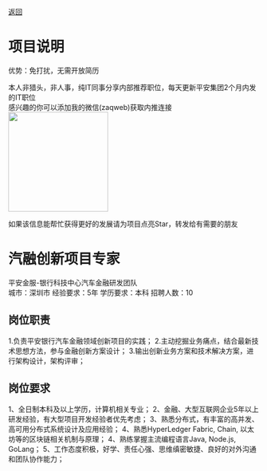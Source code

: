 [返回](../)

# 项目说明

优势：免打扰，无需开放简历

本人非猎头，非人事，纯IT同事分享内部推荐职位，每天更新平安集团2个月内发的IT职位  
感兴趣的你可以添加我的微信(zaqweb)获取内推连接  
<img src="https://github.com/zaqweb/PA-IT-JOBS/blob/master/WechatICode.jpeg"  height="200" width="200">

如果该信息能帮忙获得更好的发展请为项目点亮Star，转发给有需要的朋友

# 汽融创新项目专家
平安金服-银行科技中心汽车金融研发团队  
城市：深圳市 经验要求：5年 学历要求：本科  招聘人数：10

## 岗位职责
1.负责平安银行汽车金融领域创新项目的实践；
2.主动挖掘业务痛点，结合最新技术思想方法，参与金融创新方案设计；
3.输出创新业务方案和技术解决方案，进行架构设计，架构评审；

## 岗位要求
1、全日制本科及以上学历，计算机相关专业；
2、金融、大型互联网企业5年以上研发经验，有大型项目开发经验者优先考虑；
3、熟悉分布式，有丰富的高并发、高可用分布式系统设计及应用经验；
4、熟悉HyperLedger Fabric, Chain, 以太坊等的区块链相关机制与原理；
4、熟练掌握主流编程语言Java, Node.js, GoLang；
5、工作态度积极，好学、责任心强、思维缜密敏捷、良好的对外沟通和团队协作能力；




